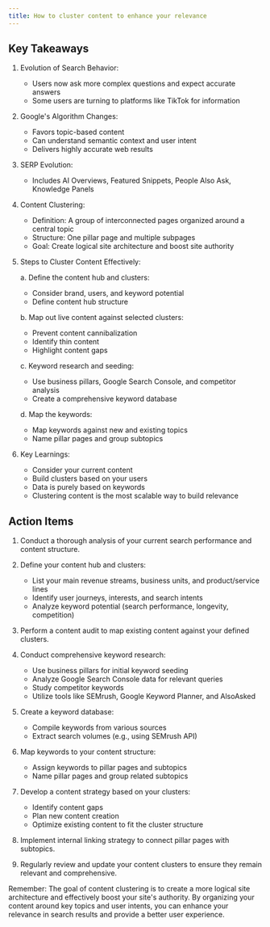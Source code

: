 ```yaml
---
title: How to cluster content to enhance your relevance
---
```

## Key Takeaways

1. Evolution of Search Behavior:
   - Users now ask more complex questions and expect accurate answers
   - Some users are turning to platforms like TikTok for information

2. Google's Algorithm Changes:
   - Favors topic-based content
   - Can understand semantic context and user intent
   - Delivers highly accurate web results

3. SERP Evolution:
   - Includes AI Overviews, Featured Snippets, People Also Ask, Knowledge Panels

4. Content Clustering:
   - Definition: A group of interconnected pages organized around a central topic
   - Structure: One pillar page and multiple subpages
   - Goal: Create logical site architecture and boost site authority

5. Steps to Cluster Content Effectively:

   a. Define the content hub and clusters:
      - Consider brand, users, and keyword potential
      - Define content hub structure

   b. Map out live content against selected clusters:
      - Prevent content cannibalization
      - Identify thin content
      - Highlight content gaps

   c. Keyword research and seeding:
      - Use business pillars, Google Search Console, and competitor analysis
      - Create a comprehensive keyword database

   d. Map the keywords:
      - Map keywords against new and existing topics
      - Name pillar pages and group subtopics

6. Key Learnings:
   - Consider your current content
   - Build clusters based on your users
   - Data is purely based on keywords
   - Clustering content is the most scalable way to build relevance

## Action Items

1. Conduct a thorough analysis of your current search performance and content structure.

2. Define your content hub and clusters:
   - List your main revenue streams, business units, and product/service lines
   - Identify user journeys, interests, and search intents
   - Analyze keyword potential (search performance, longevity, competition)

3. Perform a content audit to map existing content against your defined clusters.

4. Conduct comprehensive keyword research:
   - Use business pillars for initial keyword seeding
   - Analyze Google Search Console data for relevant queries
   - Study competitor keywords
   - Utilize tools like SEMrush, Google Keyword Planner, and AlsoAsked

5. Create a keyword database:
   - Compile keywords from various sources
   - Extract search volumes (e.g., using SEMrush API)

6. Map keywords to your content structure:
   - Assign keywords to pillar pages and subtopics
   - Name pillar pages and group related subtopics

7. Develop a content strategy based on your clusters:
   - Identify content gaps
   - Plan new content creation
   - Optimize existing content to fit the cluster structure

8. Implement internal linking strategy to connect pillar pages with subtopics.

9. Regularly review and update your content clusters to ensure they remain relevant and comprehensive.

Remember: The goal of content clustering is to create a more logical site architecture and effectively boost your site's authority. By organizing your content around key topics and user intents, you can enhance your relevance in search results and provide a better user experience.
